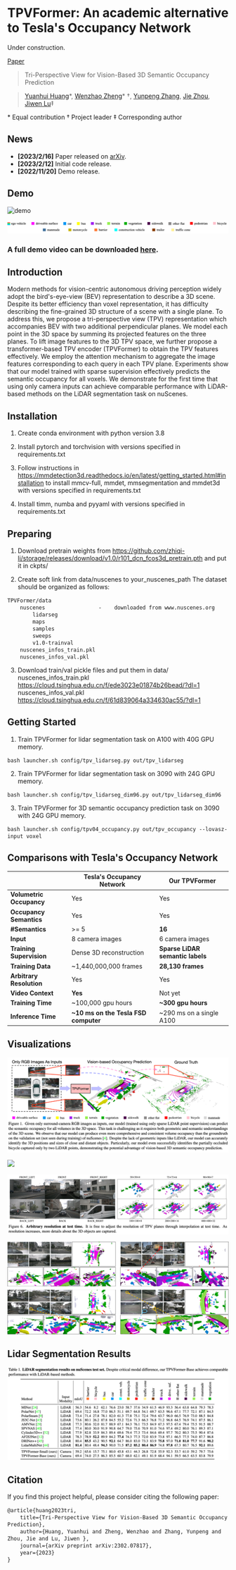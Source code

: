 # TPVFormer: An academic alternative to Tesla's Occupancy Network
Under construction. 

[Paper](https://arxiv.org/pdf/2302.07817) 

> Tri-Perspective View for Vision-Based 3D Semantic Occupancy Prediction

> [Yuanhui Huang](https://scholar.google.com/citations?hl=zh-CN&user=LKVgsk4AAAAJ)*, [Wenzhao Zheng](https://wzzheng.net/)\* $\dagger$, [Yunpeng Zhang](https://scholar.google.com/citations?user=UgadGL8AAAAJ&hl=zh-CN&oi=ao), [Jie Zhou](https://scholar.google.com/citations?user=6a79aPwAAAAJ&hl=en&authuser=1), [Jiwen Lu](http://ivg.au.tsinghua.edu.cn/Jiwen_Lu/)$\ddagger$

\* Equal contribution $\dagger$ Project leader $\ddagger$ Corresponding author

## News

- **[2023/2/16]** Paper released on [arXiv](https://arxiv.org/abs/2302.07817).
- **[2023/2/12]** Initial code release.
- **[2022/11/20]** Demo release.

## Demo

![demo](./assets/demo.gif)

![legend](./assets/legend.png)

### A full demo video can be downloaded [here](https://cloud.tsinghua.edu.cn/f/594cadf14ae949228df1/).

## Introduction
Modern methods for vision-centric autonomous driving perception widely adopt the bird's-eye-view (BEV) representation to describe a 3D scene. Despite its better efficiency than voxel representation, it has difficulty describing the fine-grained 3D structure of a scene with a single plane. To address this, we propose a tri-perspective view (TPV) representation which accompanies BEV with two additional perpendicular planes. We model each point in the 3D space by summing its projected features on the three planes. To lift image features to the 3D TPV space, we further propose a transformer-based TPV encoder (TPVFormer) to obtain the TPV features effectively. We employ the attention mechanism to aggregate the image features corresponding to each query in each TPV plane. Experiments show that our model trained with sparse supervision effectively predicts the semantic occupancy for all voxels. We demonstrate for the first time that using only camera inputs can achieve comparable performance with LiDAR-based methods on the LiDAR segmentation task on nuScenes.

## Installation

1. Create conda environment with python version 3.8

2. Install pytorch and torchvision with versions specified in requirements.txt

3. Follow instructions in https://mmdetection3d.readthedocs.io/en/latest/getting_started.html#installation to install mmcv-full, mmdet, mmsegmentation and mmdet3d with versions specified in requirements.txt

4. Install timm, numba and pyyaml with versions specified in requirements.txt

## Preparing
1. Download pretrain weights from https://github.com/zhiqi-li/storage/releases/download/v1.0/r101_dcn_fcos3d_pretrain.pth and put it in ckpts/

2. Create soft link from data/nuscenes to your_nuscenes_path
    The dataset should be organized as follows:

```
TPVFormer/data
    nuscenes                 -    downloaded from www.nuscenes.org
        lidarseg
        maps
        samples
        sweeps
        v1.0-trainval
    nuscenes_infos_train.pkl
    nuscenes_infos_val.pkl
```

3. Download train/val pickle files and put them in data/
nuscenes_infos_train.pkl
https://cloud.tsinghua.edu.cn/f/ede3023e01874b26bead/?dl=1
nuscenes_infos_val.pkl
https://cloud.tsinghua.edu.cn/f/61d839064a334630ac55/?dl=1

## Getting Started
1. Train TPVFormer for lidar segmentation task on A100 with 40G GPU memory.
```
bash launcher.sh config/tpv_lidarseg.py out/tpv_lidarseg 
```

2. Train TPVFormer for lidar segmentation task on 3090 with 24G GPU memory.
```
bash launcher.sh config/tpv_lidarseg_dim96.py out/tpv_lidarseg_dim96
```

3. Train TPVFormer for 3D semantic occupancy prediction task on 3090 with 24G GPU memory. 
```
bash launcher.sh config/tpv04_occupancy.py out/tpv_occupancy --lovasz-input voxel
```

## Comparisons with Tesla's Occupancy Network

|                          | **Tesla's Occupancy Network**        | **Our TPVFormer**                |
| ------------------------ | ------------------------------------ | -------------------------------- |
| **Volumetric Occupancy** | Yes                                  | Yes                              |
| **Occupancy Semantics**  | Yes                                  | Yes                              |
| **#Semantics**           | >= 5                                 | **16**                           |
| **Input**                | 8 camera images                      | 6 camera images                  |
| **Training Supervision** | Dense 3D reconstruction              | **Sparse LiDAR semantic labels** |
| **Training Data**        | ~1,440,000,000 frames                | **28,130 frames**                |
| **Arbitrary Resolution** | Yes                                  | Yes                              |
| **Video Context**        | **Yes**                              | Not yet                          |
| **Training Time**        | ~100,000 gpu hours                   | **~300 gpu hours**               |
| **Inference Time**       | **~10 ms on the Tesla FSD computer** | ~290 ms on a single A100         |

## Visualizations

![](./assets/vis1.png)

![](./assets/vis2.png)

![](./assets/vis3.png)

![](./assets/vis4.png)

## Lidar Segmentation Results

![](./assets/results.png)


## Citation

If you find this project helpful, please consider citing the following paper:
```
@article{huang2023tri,
    title={Tri-Perspective View for Vision-Based 3D Semantic Occupancy Prediction},
    author={Huang, Yuanhui and Zheng, Wenzhao and Zhang, Yunpeng and Zhou, Jie and Lu, Jiwen },
    journal={arXiv preprint arXiv:2302.07817},
    year={2023}
}
```

